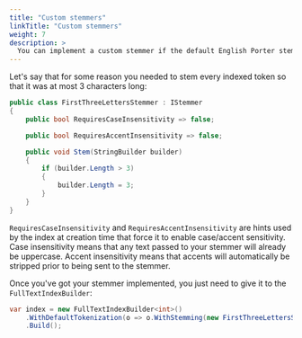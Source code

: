```yaml
---
title: "Custom stemmers"
linkTitle: "Custom stemmers"
weight: 7
description: >
  You can implement a custom stemmer if the default English Porter stemmer doesn't meet your needs.
---
```


Let's say that for some reason you needed to stem every indexed token so that it was at most 3 characters long:

```csharp
public class FirstThreeLettersStemmer : IStemmer
{
    public bool RequiresCaseInsensitivity => false;

    public bool RequiresAccentInsensitivity => false;

    public void Stem(StringBuilder builder)
    {
        if (builder.Length > 3)
        {
            builder.Length = 3;
        }
    }
}
```

`RequiresCaseInsensitivity` and `RequiresAccentInsensitivity` are hints used by the index at creation time that force it to enable
case/accent sensitivity.  Case insensitivity means that any text passed to your stemmer will already be uppercase. Accent insensitivity means 
that accents will automatically be stripped prior to being sent to the stemmer.

Once you've got your stemmer implemented, you just need to give it to the `FullTextIndexBuilder`:

``` csharp
var index = new FullTextIndexBuilder<int>()
    .WithDefaultTokenization(o => o.WithStemming(new FirstThreeLettersStemmer()))
    .Build();
```
